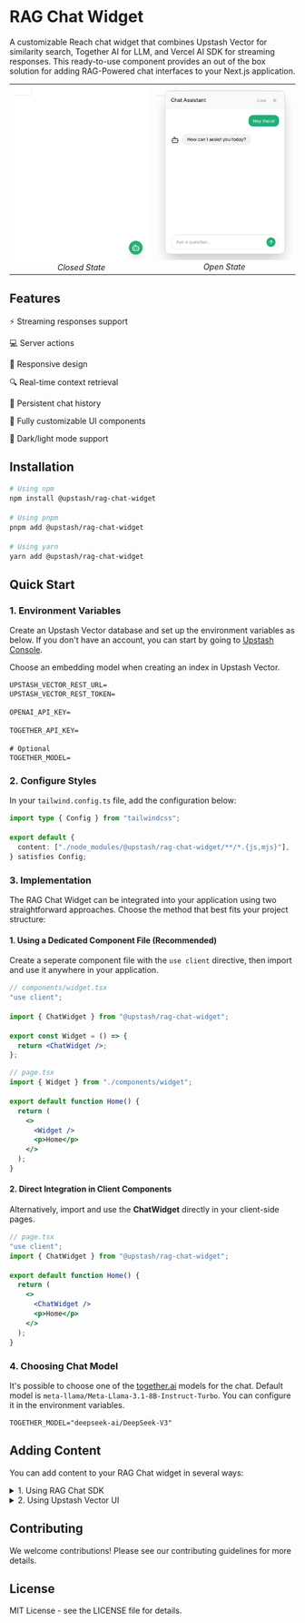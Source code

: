 # RAG Chat Widget

A customizable Reach chat widget that combines Upstash Vector for similarity search, Together AI for LLM, and Vercel AI SDK for streaming responses. This ready-to-use component provides an out of the box solution for adding RAG-Powered chat interfaces to your Next.js application.

<table>
  <tr>
    <td align="center">
      <img src="./public/images/widget-closed.png" alt="RAG Chat Widget - Closed State" width="300"/><br/>
      <em>Closed State</em>
    </td>
    <td align="center">
      <img src="./public/images/widget-open.png" alt="RAG Chat Widget - Open State" width="300"/><br/>
      <em>Open State</em>
    </td>
  </tr>
</table>

## Features

⚡ Streaming responses support

💻 Server actions

📱 Responsive design

🔍 Real-time context retrieval

💾 Persistent chat history

🎨 Fully customizable UI components

🎨 Dark/light mode support

## Installation

```bash
# Using npm
npm install @upstash/rag-chat-widget

# Using pnpm
pnpm add @upstash/rag-chat-widget

# Using yarn
yarn add @upstash/rag-chat-widget
```

## Quick Start

### 1. Environment Variables

Create an Upstash Vector database and set up the environment variables as below. If you don't have an account, you can start by going to [Upstash Console](https://console.upstash.com).

Choose an embedding model when creating an index in Upstash Vector.

```
UPSTASH_VECTOR_REST_URL=
UPSTASH_VECTOR_REST_TOKEN=

OPENAI_API_KEY=

TOGETHER_API_KEY=

# Optional
TOGETHER_MODEL=
```

### 2. Configure Styles

In your `tailwind.config.ts` file, add the configuration below:

```ts
import type { Config } from "tailwindcss";

export default {
  content: ["./node_modules/@upstash/rag-chat-widget/**/*.{js,mjs}"],
} satisfies Config;
```

### 3. Implementation

The RAG Chat Widget can be integrated into your application using two straightforward approaches. Choose the method that best fits your project structure:

#### 1. Using a Dedicated Component File (Recommended)

Create a seperate component file with the `use client` directive, then import and use it anywhere in your application.

```jsx
// components/widget.tsx
"use client";

import { ChatWidget } from "@upstash/rag-chat-widget";

export const Widget = () => {
  return <ChatWidget />;
};
```

```jsx
// page.tsx
import { Widget } from "./components/widget";

export default function Home() {
  return (
    <>
      <Widget />
      <p>Home</p>
    </>
  );
}
```

#### 2. Direct Integration in Client Components

Alternatively, import and use the **ChatWidget** directly in your client-side pages.

```jsx
// page.tsx
"use client";
import { ChatWidget } from "@upstash/rag-chat-widget";

export default function Home() {
  return (
    <>
      <ChatWidget />
      <p>Home</p>
    </>
  );
}
```

### 4. Choosing Chat Model

It's possible to choose one of the [together.ai](https://www.together.ai/) models for the chat.
Default model is `meta-llama/Meta-Llama-3.1-8B-Instruct-Turbo`. You can configure it in the environment variables.

```
TOGETHER_MODEL="deepseek-ai/DeepSeek-V3"
```

## Adding Content

You can add content to your RAG Chat widget in several ways:

<details>
<summary>1. Using RAG Chat SDK</summary>

The SDK provides methods to add various types of content programmatically:

```ts
import { RAGChat, openai } from "@upstash/rag-chat";

export const ragChat = new RAGChat({
  model: openai("gpt-4-turbo"),
});
// Add text content
await ragChat.context.add("Your text content here");

// Add PDF documents
await ragChat.context.add({
  type: "pdf",
  fileSource: "./path/to/document.pdf",
});

// Add web content
await ragChat.context.add({
  type: "html",
  source: "https://your-website.com",
});
```

For more detailed examples and options, check out the [RAG Chat documentation](https://upstash.com/docs/vector/sdks/rag-chat/gettingstarted).

</details>

<details>
<summary>2. Using Upstash Vector UI</summary>

You can also manage your content directly through the Upstash Vector Console:

1. Navigate to [Upstash Console](http://console.upstash.com/vector).
2. Go to details page of the Vector database.
3. Navigate to **Databrowser Tab**.
4. Here, you can either upload a PDF, or use on of our sample datasets.

<img src="./public/images/vector-databrowser.png" alt="Vector Databrowser"/><br/>

</details>

## Contributing

We welcome contributions! Please see our contributing guidelines for more details.

## License

MIT License - see the LICENSE file for details.
